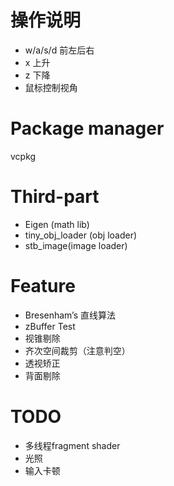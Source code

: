 # 操作说明
+ w/a/s/d 前左后右
+ x 上升
+ z 下降
+ 鼠标控制视角

# Package manager
vcpkg

# Third-part
+ Eigen (math lib)
+ tiny_obj_loader (obj loader)
+ stb_image(image loader)

# Feature
+ Bresenham’s 直线算法
+ zBuffer Test
+ 视锥剔除
+ 齐次空间裁剪（注意判空）
+ 透视矫正
+ 背面剔除


# TODO
+ 多线程fragment shader
+ 光照
+ 输入卡顿